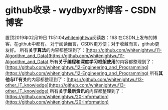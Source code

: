 # github收录 - wydbyxr的博客 - CSDN博客
置顶2019年02月19日 11:51:04[whitenightwu](https://me.csdn.net/wydbyxr)阅读数：168
在CSDN上发布的博客，在github中都有。
对于阅读而言，CSDN更方便；对于收藏而言，github更友好。
所有**关于算法**的内容都整理到了：[https://github.com/whitenightwu/11-Algorithm_and_Data](https://github.com/whitenightwu/11-Algorithm_and_Data)
所有**关于编程和深度学习框架使用**的内容都整理到了：[https://github.com/whitenightwu/12-Engineering_and_Programming](https://github.com/whitenightwu/12-Engineering_and_Programming)
所有**其他与IT有关**的内容都整理到了：[https://github.com/whitenightwu/13-other_IT_knowledge](https://github.com/whitenightwu/13-other_IT_knowledge)
所有**关于最新资讯**的内容都整理到了：[https://github.com/whitenightwu/20-Information](https://github.com/whitenightwu/20-Information)
